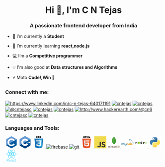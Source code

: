 <h1 align="center">Hi 👋, I'm C N Tejas</h1>
<h3 align="center">A passionate frontend developer from India</h3>

- 🔭 I’m currently a **Student**

- 🌱 I’m currently learning **react,node.js**

- 💻 I’m a **Competitive programmer**

- 💡 I'm also good at **Data structures and Algorithms**

- ⚡ Moto **Code!,Win 🥇**

<h3 align="left">Connect with me:</h3>
<p align="left">
<a href="https://linkedin.com/in/https://www.linkedin.com/in/c-n-tejas-640171191" target="blank"><img align="center" src="https://cdn.jsdelivr.net/npm/simple-icons@3.0.1/icons/linkedin.svg" alt="https://www.linkedin.com/in/c-n-tejas-640171191" height="30" width="40" /></a>
<a href="https://instagram.com/cntejas" target="blank"><img align="center" src="https://cdn.jsdelivr.net/npm/simple-icons@3.0.1/icons/instagram.svg" alt="cntejas" height="30" width="40" /></a>
<a href="https://www.codechef.com/users/cntejas" target="blank"><img align="center" src="https://cdn.jsdelivr.net/npm/simple-icons@3.1.0/icons/codechef.svg" alt="cntejas" height="30" width="40" /></a>
<a href="https://www.hackerrank.com/@cntejasc" target="blank"><img align="center" src="https://cdn.jsdelivr.net/npm/simple-icons@3.0.1/icons/hackerrank.svg" alt="@cntejasc" height="30" width="40" /></a>
<a href="https://codeforces.com/profile/cntejas" target="blank"><img align="center" src="https://cdn.jsdelivr.net/npm/simple-icons@3.0.1/icons/codeforces.svg" alt="cntejas" height="30" width="40" /></a>
<a href="https://www.leetcode.com/cntejas" target="blank"><img align="center" src="https://cdn.jsdelivr.net/npm/simple-icons@3.0.1/icons/leetcode.svg" alt="cntejas" height="30" width="40" /></a>
<a href="https://www.hackerearth.com/http://www.hackerearth.com/@cn6" target="blank"><img align="center" src="https://cdn.jsdelivr.net/npm/simple-icons@3.0.1/icons/hackerearth.svg" alt="http://www.hackerearth.com/@cn6" height="30" width="40" /></a>
<a href="https://auth.geeksforgeeks.org/user/cntejasc" target="blank"><img align="center" src="https://cdn.jsdelivr.net/npm/simple-icons@3.0.1/icons/geeksforgeeks.svg" alt="cntejasc" height="30" width="40" /></a>
<a href="https://www.topcoder.com/members/cntejas" target="blank"><img align="center" src="https://cdn.jsdelivr.net/npm/simple-icons@3.0.1/icons/topcoder.svg" alt="cntejas" height="30" width="40" /></a>
</p>

<h3 align="left">Languages and Tools:</h3>
<p align="left"> <a href="https://www.cprogramming.com/" target="_blank"> <img src="https://raw.githubusercontent.com/devicons/devicon/master/icons/c/c-original.svg" alt="c" width="40" height="40"/> </a> <a href="https://www.w3schools.com/cpp/" target="_blank"> <img src="https://raw.githubusercontent.com/devicons/devicon/master/icons/cplusplus/cplusplus-original.svg" alt="cplusplus" width="40" height="40"/> </a> <a href="https://www.w3schools.com/css/" target="_blank"> <img src="https://raw.githubusercontent.com/devicons/devicon/master/icons/css3/css3-original-wordmark.svg" alt="css3" width="40" height="40"/> </a> <a href="https://firebase.google.com/" target="_blank"> <img src="https://www.vectorlogo.zone/logos/firebase/firebase-icon.svg" alt="firebase" width="40" height="40"/> </a> <a href="https://git-scm.com/" target="_blank"> <img src="https://www.vectorlogo.zone/logos/git-scm/git-scm-icon.svg" alt="git" width="40" height="40"/> </a> <a href="https://www.w3.org/html/" target="_blank"> <img src="https://raw.githubusercontent.com/devicons/devicon/master/icons/html5/html5-original-wordmark.svg" alt="html5" width="40" height="40"/> </a> <a href="https://developer.mozilla.org/en-US/docs/Web/JavaScript" target="_blank"> <img src="https://raw.githubusercontent.com/devicons/devicon/master/icons/javascript/javascript-original.svg" alt="javascript" width="40" height="40"/> </a> <a href="https://www.mongodb.com/" target="_blank"> <img src="https://raw.githubusercontent.com/devicons/devicon/master/icons/mongodb/mongodb-original-wordmark.svg" alt="mongodb" width="40" height="40"/> </a> <a href="https://www.mysql.com/" target="_blank"> <img src="https://raw.githubusercontent.com/devicons/devicon/master/icons/mysql/mysql-original-wordmark.svg" alt="mysql" width="40" height="40"/> </a> <a href="https://nodejs.org" target="_blank"> <img src="https://raw.githubusercontent.com/devicons/devicon/master/icons/nodejs/nodejs-original-wordmark.svg" alt="nodejs" width="40" height="40"/> </a> <a href="https://www.python.org" target="_blank"> <img src="https://raw.githubusercontent.com/devicons/devicon/master/icons/python/python-original.svg" alt="python" width="40" height="40"/> </a> <a href="https://reactjs.org/" target="_blank"> <img src="https://raw.githubusercontent.com/devicons/devicon/master/icons/react/react-original-wordmark.svg" alt="react" width="40" height="40"/> </p>
